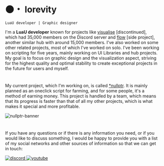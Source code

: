# 🌑・ lorevity

`LuaU developer | Graphic designer`

I'm a **LuaU developer** known for projects like [visualise](https://discord.gg/) [discontinued], which had 35,000 members on the Discord server and [flow](https://discord.gg/flows) [side project], another similar hub with around 15,000 members. I've also worked on some other related projects, most of which I've worked on solo. I've been working on scripting for five years, mainly working on UI Libraries and hub projects. My goal is to focus on graphic design and the visualization aspect, striving for the highest quality and optimal stability to create exceptional projects in the future for users and myself.

#

My current project, which I'm working on, is called [*nullptr](https://discord.gg/swqnDC5WPC). It is mainly planned as an oneclick script for farming, and for some people, it's a method of earning money. This project is handled by a team, which means that its progress is faster than that of all my other projects, which is what makes it special and more profitable.

![nullptr-banner](https://github.com/user-attachments/assets/c96be4ef-7a6f-4856-bd5e-cd3e8594ba63)

#

If you have any questions or if there is any information you need, or if you would like to discuss something, I would be happy to provide you with a list of my social networks and other sources of information so that we can get in touch:
<p align = 'left'>
  <a href = 'https://discordapp.com/users/937392908200472649'>
    <img alt = 'discord' title = 'Discord' src = 'https://github.com/user-attachments/assets/221fe62f-367c-430e-b80d-4679d8295d74'>
  <a href = 'https://www.youtube.com/@lorevity'>
    <img alt = 'youtube' title = 'Youtube' src = 'https://github.com/user-attachments/assets/90bce520-8df0-4a4e-95d6-52ac585217eb'>
  </a>
</p>

